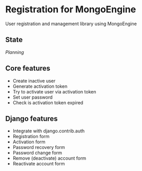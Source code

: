 Registration for MongoEngine
============================

User registration and management library using MongoEngine

State
-----

*Planning*


Core features
-------------

* Create inactive user
* Generate activation token
* Try to activate user via activation token
* Set user password
* Check is activation token expired


Django features
---------------

* Integrate with django.contrib.auth
* Registration form
* Activation form
* Password recovery form
* Password change form
* Remove (deactivate) account form
* Reactivate account form

